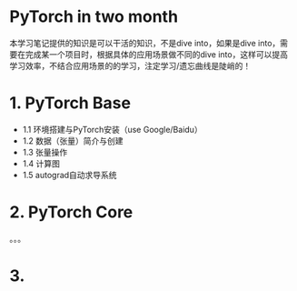 # PyTorch in two month

本学习笔记提供的知识是可以干活的知识，不是dive into，如果是dive into，需要在完成某一个项目时，根据具体的应用场景做不同的dive into，这样可以提高学习效率，不结合应用场景的的学习，注定学习/遗忘曲线是陡峭的！

# 1. PyTorch Base

- 1.1 环境搭建与PyTorch安装（use Google/Baidu）
- 1.2 数据（张量）简介与创建
- 1.3 张量操作
- 1.4 计算图
- 1.5 autograd自动求导系统

# 2. PyTorch Core

。。。

# 3. 